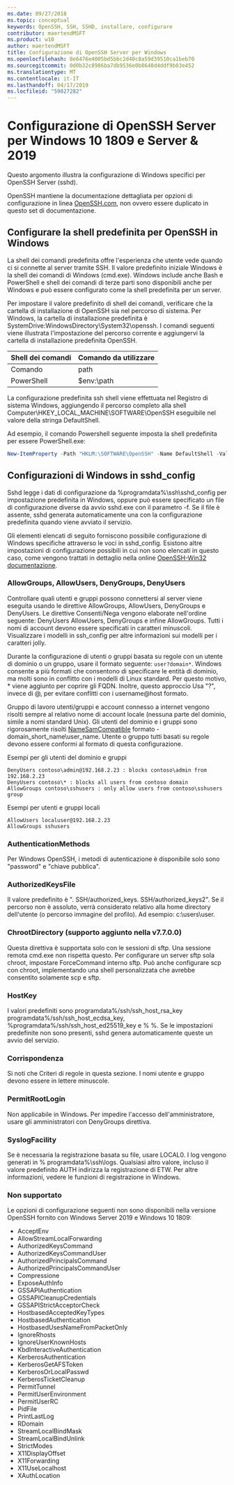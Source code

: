 ```yaml
---
ms.date: 09/27/2018
ms.topic: conceptual
keywords: OpenSSH, SSH, SSHD, installare, configurare
contributor: maertendMSFT
ms.product: w10
author: maertendMSFT
title: Configurazione di OpenSSH Server per Windows
ms.openlocfilehash: 8e6476e4005bd5bbc2d40c8a59d39510ca1beb70
ms.sourcegitcommit: 0d0b32c8986ba7db9536e0b8648d4ddf9b03e452
ms.translationtype: MT
ms.contentlocale: it-IT
ms.lasthandoff: 04/17/2019
ms.locfileid: "59827282"
---
```

# <a name="openssh-server-configuration-for-windows-10-1809-and-server-2019"></a>Configurazione di OpenSSH Server per Windows 10 1809 e Server & 2019

Questo argomento illustra la configurazione di Windows specifici per OpenSSH Server (sshd). 

OpenSSH mantiene la documentazione dettagliata per opzioni di configurazione in linea [OpenSSH.com](https://www.openssh.com/manual.html), non ovvero essere duplicato in questo set di documentazione. 

## <a name="configuring-the-default-shell-for-openssh-in-windows"></a>Configurare la shell predefinita per OpenSSH in Windows

La shell dei comandi predefinita offre l'esperienza che utente vede quando ci si connette al server tramite SSH. Il valore predefinito iniziale Windows è la shell dei comandi di Windows (cmd.exe). Windows include anche Bash e PowerShell e shell dei comandi di terze parti sono disponibili anche per Windows e può essere configurato come la shell predefinita per un server.

Per impostare il valore predefinito di shell dei comandi, verificare che la cartella di installazione di OpenSSH sia nel percorso di sistema. Per Windows, la cartella di installazione predefinita è SystemDrive:WindowsDirectory\System32\openssh. I comandi seguenti viene illustrata l'impostazione del percorso corrente e aggiungervi la cartella di installazione predefinita OpenSSH. 

Shell dei comandi | Comando da utilizzare
------------- | -------------- 
Comando | path
PowerShell | $env:\path

La configurazione predefinita ssh shell viene effettuata nel Registro di sistema Windows, aggiungendo il percorso completo alla shell Computer\HKEY_LOCAL_MACHINE\SOFTWARE\OpenSSH eseguibile nel valore della stringa DefaultShell. 

Ad esempio, il comando Powershell seguente imposta la shell predefinita per essere PowerShell.exe:

```powershell
New-ItemProperty -Path "HKLM:\SOFTWARE\OpenSSH" -Name DefaultShell -Value "C:\Windows\System32\WindowsPowerShell\v1.0\powershell.exe" -PropertyType String -Force
```

## <a name="windows-configurations-in-sshdconfig"></a>Configurazioni di Windows in sshd_config 

Sshd legge i dati di configurazione da %programdata%\ssh\sshd_config per impostazione predefinita in Windows, oppure può essere specificato un file di configurazione diverse da avvio sshd.exe con il parametro -f.
Se il file è assente, sshd generata automaticamente una con la configurazione predefinita quando viene avviato il servizio.

Gli elementi elencati di seguito forniscono possibile configurazione di Windows specifiche attraverso le voci in sshd_config. Esistono altre impostazioni di configurazione possibili in cui non sono elencati in questo caso, come vengono trattati in dettaglio nella online [OpenSSH-Win32 documentazione](https://github.com/powershell/win32-openssh/wiki). 


### <a name="allowgroups-allowusers-denygroups-denyusers"></a>AllowGroups, AllowUsers, DenyGroups, DenyUsers 

Controllare quali utenti e gruppi possono connettersi al server viene eseguita usando le direttive AllowGroups, AllowUsers, DenyGroups e DenyUsers. Le direttive Consenti/Nega vengono elaborate nell'ordine seguente: DenyUsers AllowUsers, DenyGroups e infine AllowGroups. Tutti i nomi di account devono essere specificati in caratteri minuscoli. Visualizzare i modelli in ssh_config per altre informazioni sui modelli per i caratteri jolly.

Durante la configurazione di utenti o gruppi basata su regole con un utente di dominio o un gruppo, usare il formato seguente: ``` user?domain* ```.
Windows consente a più formati che consentono di specificare le entità di dominio, ma molti sono in conflitto con i modelli di Linux standard. Per questo motivo, * viene aggiunto per coprire gli FQDN. Inoltre, questo approccio Usa "?", invece di @, per evitare conflitti con i username@host formato. 

Gruppo di lavoro utenti/gruppi e account connesso a internet vengono risolti sempre al relativo nome di account locale (nessuna parte del dominio, simile a nomi standard Unix). Gli utenti del dominio e i gruppi sono rigorosamente risolti [NameSamCompatible](https://docs.microsoft.com/en-us/windows/desktop/api/secext/ne-secext-extended_name_format) formato - domain_short_name\user_name. Utente o gruppo tutti basati su regole devono essere conformi al formato di questa configurazione.

Esempi per gli utenti del dominio e gruppi 

```
DenyUsers contoso\admin@192.168.2.23 : blocks contoso\admin from 192.168.2.23
DenyUsers contoso\* : blocks all users from contoso domain
AllowGroups contoso\sshusers : only allow users from contoso\sshusers group
```

Esempi per utenti e gruppi locali 

```
AllowUsers localuser@192.168.2.23
AllowGroups sshusers
```

### <a name="authenticationmethods"></a>AuthenticationMethods 

Per Windows OpenSSH, i metodi di autenticazione è disponibile solo sono "password" e "chiave pubblica".

### <a name="authorizedkeysfile"></a>AuthorizedKeysFile 

Il valore predefinito è ". SSH/authorized_keys. SSH/authorized_keys2". Se il percorso non è assoluto, verrà considerato relativo alla home directory dell'utente (o percorso immagine del profilo). Ad esempio: c:\users\user.

### <a name="chrootdirectory-support-added-in-v7700"></a>ChrootDirectory (supporto aggiunto nella v7.7.0.0)

Questa direttiva è supportata solo con le sessioni di sftp. Una sessione remota cmd.exe non rispetta questo. Per configurare un server sftp sola chroot, impostare ForceCommand interno sftp. Può anche configurare scp con chroot, implementando una shell personalizzata che avrebbe consentito solamente scp e sftp.

### <a name="hostkey"></a>HostKey

I valori predefiniti sono programdata%/ssh/ssh_host_rsa_key programdata%/ssh/ssh_host_ecdsa_key, %programdata%/ssh/ssh_host_ed25519_key e % %. Se le impostazioni predefinite non sono presenti, sshd genera automaticamente queste un avvio del servizio.

### <a name="match"></a>Corrispondenza

Si noti che Criteri di regole in questa sezione. I nomi utente e gruppo devono essere in lettere minuscole.

### <a name="permitrootlogin"></a>PermitRootLogin

Non applicabile in Windows. Per impedire l'accesso dell'amministratore, usare gli amministratori con DenyGroups direttiva.

### <a name="syslogfacility"></a>SyslogFacility

Se è necessaria la registrazione basata su file, usare LOCAL0. I log vengono generati in % programdata%\ssh\logs.
Qualsiasi altro valore, incluso il valore predefinito AUTH indirizza la registrazione di ETW. Per altre informazioni, vedere le funzioni di registrazione in Windows.

### <a name="not-supported"></a>Non supportato 

Le opzioni di configurazione seguenti non sono disponibili nella versione OpenSSH fornito con Windows Server 2019 e Windows 10 1809:

* AcceptEnv
* AllowStreamLocalForwarding
* AuthorizedKeysCommand
* AuthorizedKeysCommandUser
* AuthorizedPrincipalsCommand
* AuthorizedPrincipalsCommandUser
* Compressione
* ExposeAuthInfo
* GSSAPIAuthentication
* GSSAPICleanupCredentials
* GSSAPIStrictAcceptorCheck
* HostbasedAcceptedKeyTypes
* HostbasedAuthentication
* HostbasedUsesNameFromPacketOnly
* IgnoreRhosts
* IgnoreUserKnownHosts
* KbdInteractiveAuthentication
* KerberosAuthentication
* KerberosGetAFSToken
* KerberosOrLocalPasswd
* KerberosTicketCleanup
* PermitTunnel
* PermitUserEnvironment
* PermitUserRC
* PidFile
* PrintLastLog
* RDomain
* StreamLocalBindMask
* StreamLocalBindUnlink
* StrictModes
* X11DisplayOffset
* X11Forwarding
* X11UseLocalhost
* XAuthLocation

